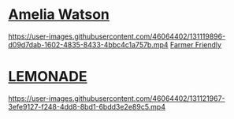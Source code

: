 # [Amelia Watson](https://github.com/ThatGuyAgain42/osu-skins/raw/main/skins/Amelia%20Watson/~Watson%20WIP~.osk)
https://user-images.githubusercontent.com/46064402/131119896-d09d7dab-1602-4835-8433-4bbc4c1a757b.mp4
[Farmer Friendly](https://github.com/ThatGuyAgain42/osu-skins/raw/main/skins/Amelia%20Watson/~Watson%20Normie~.osk)

# [LEMONADE](https://github.com/ThatGuyAgain42/osu-skins/raw/main/skins/LEMONADE/~%7BLEMONADE%5D%5BDT%5D~.osk)
https://user-images.githubusercontent.com/46064402/131121967-3efe9127-f248-4dd8-8bd1-6bdd3e2e89c5.mp4


